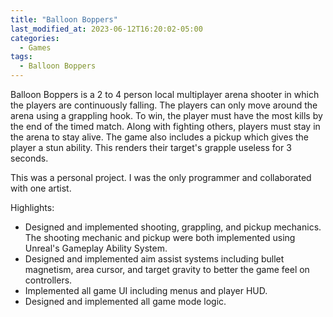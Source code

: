 ```yaml
---
title: "Balloon Boppers"
last_modified_at: 2023-06-12T16:20:02-05:00
categories:
  - Games
tags:
  - Balloon Boppers
---
```


Balloon Boppers is a 2 to 4 person local multiplayer arena shooter in which the players are continuously falling. The players can only move around the arena using a grappling hook.
To win, the player must have the most kills by the end of the timed match. Along with fighting others, players must stay in the arena to stay alive.
The game also includes a pickup which gives the player a stun ability. This renders their target's grapple useless for 3 seconds.

This was a personal project. I was the only programmer and collaborated with one artist.

Highlights:

  * Designed and implemented shooting, grappling, and pickup mechanics. The shooting mechanic and pickup were both implemented using Unreal's Gameplay Ability System.
  * Designed and implemented aim assist systems including bullet magnetism, area cursor, and target gravity to better the game feel on controllers.
  * Implemented all game UI including menus and player HUD.
  * Designed and implemented all game mode logic.
